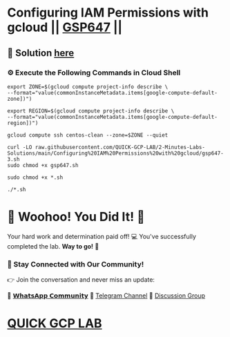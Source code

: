 # Configuring IAM Permissions with gcloud || [GSP647](https://www.cloudskillsboost.google/focuses/7678?parent=catalog) ||

## 🔑 Solution [here]()

### ⚙️ Execute the Following Commands in Cloud Shell

```
export ZONE=$(gcloud compute project-info describe \
--format="value(commonInstanceMetadata.items[google-compute-default-zone])")

export REGION=$(gcloud compute project-info describe \
--format="value(commonInstanceMetadata.items[google-compute-default-region])")

gcloud compute ssh centos-clean --zone=$ZONE --quiet
```
```
curl -LO raw.githubusercontent.com/QUICK-GCP-LAB/2-Minutes-Labs-Solutions/main/Configuring%20IAM%20Permissions%20with%20gcloud/gsp647-3.sh
sudo chmod +x gsp647.sh

sudo chmod +x *.sh

./*.sh
```

# 🎉 Woohoo! You Did It! 🎉

Your hard work and determination paid off! 💻
You've successfully completed the lab. **Way to go!** 🚀

### 💬 Stay Connected with Our Community!

👉 Join the conversation and never miss an update:

💚 [𝗪𝗵𝗮𝘁𝘀𝗔𝗽𝗽 𝗖𝗼𝗺𝗺𝘂𝗻𝗶𝘁𝘆](https://chat.whatsapp.com/ECJ9h8GA3CA1ksaI9m5NrX)
📢 [Telegram Channel](https://t.me/quickgcplab)
👥 [Discussion Group](https://t.me/quickgcplabchats)

# [QUICK GCP LAB](https://www.youtube.com/@quickgcplab)
